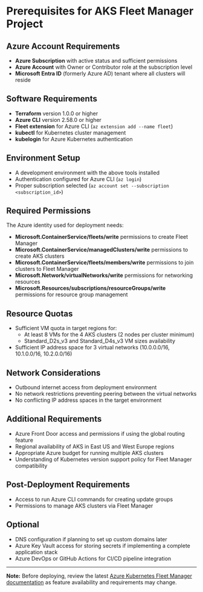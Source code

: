 # Prerequisites for AKS Fleet Manager Project

## Azure Account Requirements
- **Azure Subscription** with active status and sufficient permissions
- **Azure Account** with Owner or Contributor role at the subscription level
- **Microsoft Entra ID** (formerly Azure AD) tenant where all clusters will reside

## Software Requirements
- **Terraform** version 1.0.0 or higher
- **Azure CLI** version 2.58.0 or higher
- **Fleet extension** for Azure CLI (`az extension add --name fleet`)
- **kubectl** for Kubernetes cluster management
- **kubelogin** for Azure Kubernetes authentication

## Environment Setup
- A development environment with the above tools installed
- Authentication configured for Azure CLI (`az login`)
- Proper subscription selected (`az account set --subscription <subscription_id>`)

## Required Permissions
The Azure identity used for deployment needs:
- **Microsoft.ContainerService/fleets/write** permissions to create Fleet Manager
- **Microsoft.ContainerService/managedClusters/write** permissions to create AKS clusters
- **Microsoft.ContainerService/fleets/members/write** permissions to join clusters to Fleet Manager
- **Microsoft.Network/virtualNetworks/write** permissions for networking resources
- **Microsoft.Resources/subscriptions/resourceGroups/write** permissions for resource group management

## Resource Quotas
- Sufficient VM quota in target regions for:
  - At least 8 VMs for the 4 AKS clusters (2 nodes per cluster minimum)
  - Standard_D2s_v3 and Standard_D4s_v3 VM sizes availability
- Sufficient IP address space for 3 virtual networks (10.0.0.0/16, 10.1.0.0/16, 10.2.0.0/16)

## Network Considerations
- Outbound internet access from deployment environment
- No network restrictions preventing peering between the virtual networks
- No conflicting IP address spaces in the target environment

## Additional Requirements
- Azure Front Door access and permissions if using the global routing feature
- Regional availability of AKS in East US and West Europe regions
- Appropriate Azure budget for running multiple AKS clusters
- Understanding of Kubernetes version support policy for Fleet Manager compatibility

## Post-Deployment Requirements
- Access to run Azure CLI commands for creating update groups
- Permissions to manage AKS clusters via Fleet Manager

## Optional
- DNS configuration if planning to set up custom domains later
- Azure Key Vault access for storing secrets if implementing a complete application stack
- Azure DevOps or GitHub Actions for CI/CD pipeline integration

---

**Note:** Before deploying, review the latest [Azure Kubernetes Fleet Manager documentation](https://learn.microsoft.com/en-us/azure/kubernetes-fleet/) as feature availability and requirements may change.